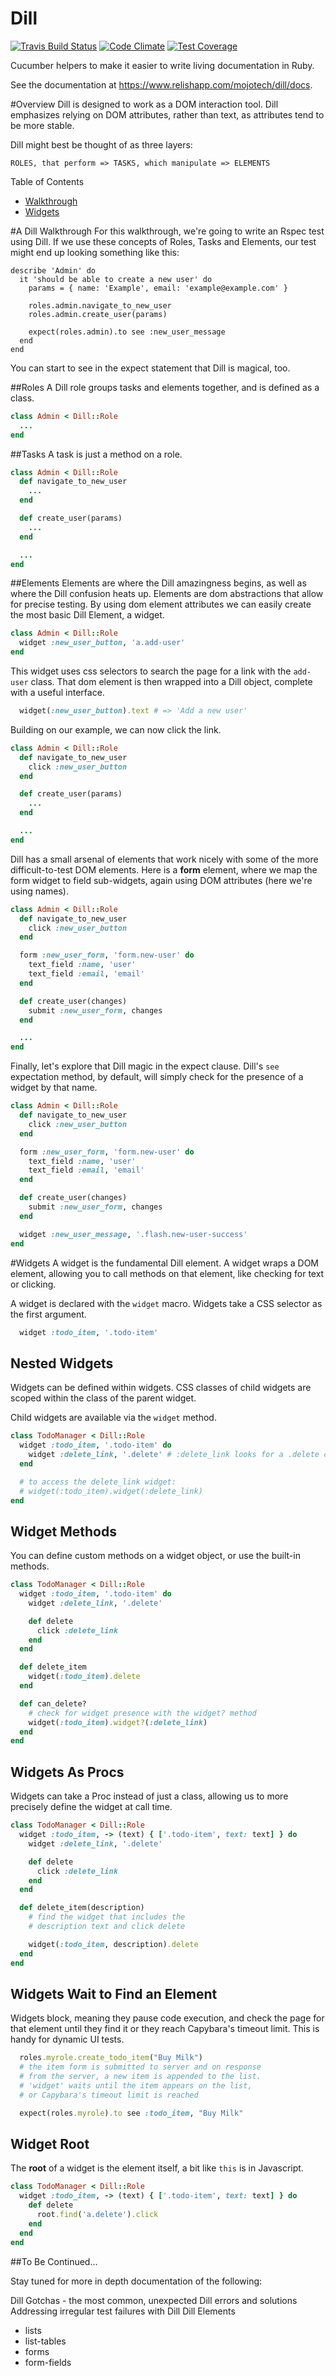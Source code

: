 # Dill
[![Travis Build Status](https://travis-ci.org/mojotech/dill.svg?branch=master)](https://travis-ci.org/mojotech/dill)
[![Code Climate](https://codeclimate.com/github/mojotech/dill/badges/gpa.svg)](https://codeclimate.com/github/mojotech/dill)
[![Test Coverage](https://codeclimate.com/github/mojotech/dill/badges/coverage.svg)](https://codeclimate.com/github/mojotech/dill)

Cucumber helpers to make it easier to write living documentation in Ruby.

See the documentation at https://www.relishapp.com/mojotech/dill/docs.

#Overview
Dill is designed to work as a DOM interaction tool. Dill emphasizes relying on DOM attributes, rather than text, as attributes tend to be more stable.

Dill might best be thought of as three layers:

    ROLES, that perform => TASKS, which manipulate => ELEMENTS

Table of Contents
  - [Walkthrough](#walkthrough)
  - [Widgets](#widgets)

#A Dill Walkthrough<a name="walkthrough"></a>
For this walkthrough, we're going to write an Rspec test using Dill. If we use these concepts of Roles, Tasks and Elements, our test might end up looking something like this:

```
describe 'Admin' do
  it 'should be able to create a new user' do
    params = { name: 'Example', email: 'example@example.com' }

    roles.admin.navigate_to_new_user
    roles.admin.create_user(params)

    expect(roles.admin).to see :new_user_message
  end
end
```

You can start to see in the expect statement that Dill is magical, too.

##Roles
A Dill role groups tasks and elements together, and is defined as a class.

```ruby
class Admin < Dill::Role
  ...
end
```

##Tasks
A task is just a method on a role.

```ruby
class Admin < Dill::Role
  def navigate_to_new_user
    ...
  end

  def create_user(params)
    ...
  end

  ...
end
```

##Elements
Elements are where the Dill amazingness begins, as well as where the Dill confusion heats up. Elements are dom abstractions that allow for precise testing. By using dom element attributes we can easily create the most basic Dill Element, a widget.

```ruby
class Admin < Dill::Role
  widget :new_user_button, 'a.add-user'
end
```

This widget uses css selectors to search the page for a link with the `add-user` class. That dom element is then wrapped into a Dill object, complete with a useful interface.

```ruby
  widget(:new_user_button).text # => 'Add a new user'
```

Building on our example, we can now click the link.

```ruby
class Admin < Dill::Role
  def navigate_to_new_user
    click :new_user_button
  end

  def create_user(params)
    ...
  end

  ...
end
```

Dill has a small arsenal of elements that work nicely with some of the more difficult-to-test DOM elements. Here is a **form** element, where we map the form widget to field sub-widgets, again using DOM attributes (here we're using names).

```ruby
class Admin < Dill::Role
  def navigate_to_new_user
    click :new_user_button
  end

  form :new_user_form, 'form.new-user' do
    text_field :name, 'user'
    text_field :email, 'email'
  end

  def create_user(changes)
    submit :new_user_form, changes
  end

  ...
end
```

Finally, let's explore that Dill magic in the expect clause. Dill's `see` expectation method, by default, will simply check for the presence of a widget by that name.

```ruby
class Admin < Dill::Role
  def navigate_to_new_user
    click :new_user_button
  end

  form :new_user_form, 'form.new-user' do
    text_field :name, 'user'
    text_field :email, 'email'
  end

  def create_user(changes)
    submit :new_user_form, changes
  end

  widget :new_user_message, '.flash.new-user-success'
end
```


#Widgets<a name="widgets"></a>
A widget is the fundamental Dill element. A widget wraps a DOM element, allowing you to call methods on that element, like checking for text or clicking.

A widget is declared with the `widget` macro. Widgets take a CSS selector as the first argument.

```ruby
  widget :todo_item, '.todo-item'
```


## Nested Widgets
Widgets can be defined within widgets. CSS classes of child widgets are scoped within the class of the parent widget.

Child widgets are available via the `widget` method.

```ruby
class TodoManager < Dill::Role
  widget :todo_item, '.todo-item' do
    widget :delete_link, '.delete' # :delete_link looks for a .delete class within a .todo-item element
  end

  # to access the delete_link widget:
  # widget(:todo_item).widget(:delete_link)
end

```


## Widget Methods
You can define custom methods on a widget object, or use the built-in methods.

```ruby
class TodoManager < Dill::Role
  widget :todo_item, '.todo-item' do
    widget :delete_link, '.delete'

    def delete
      click :delete_link
    end
  end

  def delete_item
    widget(:todo_item).delete
  end

  def can_delete?
    # check for widget presence with the widget? method
    widget(:todo_item).widget?(:delete_link)
  end
end

```

## Widgets As Procs
Widgets can take a Proc instead of just a class, allowing us to more precisely define the widget at call time.

```ruby
class TodoManager < Dill::Role
  widget :todo_item, -> (text) { ['.todo-item', text: text] } do
    widget :delete_link, '.delete'

    def delete
      click :delete_link
    end
  end

  def delete_item(description)
    # find the widget that includes the
    # description text and click delete

    widget(:todo_item, description).delete
  end
end

```

## Widgets Wait to Find an Element
Widgets block, meaning they pause code execution, and check the page for that element until they find it or they reach Capybara's timeout limit. This is handy for dynamic UI tests.

```ruby
  roles.myrole.create_todo_item("Buy Milk")
  # the item form is submitted to server and on response
  # from the server, a new item is appended to the list.
  # 'widget' waits until the item appears on the list,
  # or Capybara's timeout limit is reached

  expect(roles.myrole).to see :todo_item, "Buy Milk"
```

## Widget Root
The **root** of a widget is the element itself, a bit like `this` is in Javascript.

```ruby
class TodoManager < Dill::Role
  widget :todo_item, -> (text) { ['.todo-item', text: text] } do
    def delete
      root.find('a.delete').click
    end
  end
end

```


##To Be Continued...

Stay tuned for more in depth documentation of the following:

Dill Gotchas - the most common, unexpected Dill errors and solutions
Addressing irregular test failures with Dill
Dill Elements
  - lists
  - list-tables
  - forms
  - form-fields
